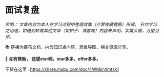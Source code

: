# 面试复盘

*声明： 文章内容为本人在学习过程中整理收集（点赞收藏截图）所得， 只作学习之用途，如遇到转载其他文章（如知乎、博客等）内容未声明，实属太懒，万望见谅。*

📚 链接为幕布文档，内含知识点内容、思维导图、相关资源分享。

🤞  **如有帮助， 还望star哟。star多多，offer多多。** 



干货在这里 : https://share.mubu.com/doc/4WMsnhmtsk1

